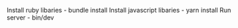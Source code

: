 Install ruby libaries - bundle install
Install javascript libaries - yarn install
Run server - bin/dev